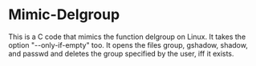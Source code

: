 # Mimic-Delgroup
This is a C code that mimics the function delgroup on Linux. It takes the option "--only-if-empty" too. It opens the files group, gshadow, shadow, and passwd and deletes the group specified by the user, iff it exists. 
